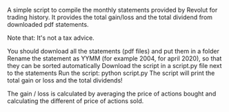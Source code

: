 A simple script to compile the monthly statements provided by Revolut for trading history. It provides the total gain/loss and the total dividend from downloaded pdf statements.

Note that: It's not a tax advice.

You should download all the statements (pdf files) and put them in a folder
Rename the statement as YYMM (for example 2004, for april 2020), so that they can be sorted automatically
Download the script in a script.py file next to the statements
Run the script: python script.py
The script will print the total gain or loss and the total dividends!

The gain / loss is calculated by averaging the price of actions bought and calculating the different of price of actions sold.
